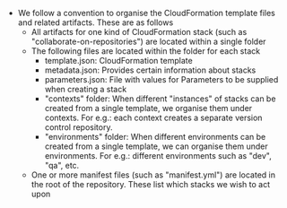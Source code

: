 - We follow a convention to organise the CloudFormation template files and related artifacts. These are as follows
  - All artifacts for one kind of CloudFormation stack (such as "collaborate-on-repositories") are located within a single folder
  - The following files are located within the folder for each stack
    - template.json: CloudFormation template
    - metadata.json: Provides certain information about stacks
    - parameters.json: File with values for Parameters to be supplied when creating a stack
    - "contexts" folder: When different "instances" of stacks can be created from a single template, we organise them under contexts. For e.g.: each context creates a separate version control repository. 
    - "environments" folder: When different environments can be created from a single template, we can organise them under environments. For e.g.: different environments such as "dev", "qa", etc.
  - One or more manifest files (such as "manifest.yml") are located in the root of the repository. These list which stacks we wish to act upon  
